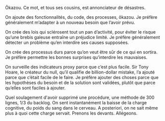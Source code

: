 Ôkazou. Ce mot, et tous ses cousins, est annonciateur de désastres.

On ajoute des fonctionnalités, du code, des processes, ôkazou. Je préfère généralement m’adapter à un nouveau besoin que l’avoir prévu.

On crée des lois qui sclérosent tout un pan d’activité, pour éviter le risque qu’une brebis galeuse entraîne un préjudice limité. Je préfère généralement détecter un problème qu’en interdire ses causes supposées.

On crée des processus durs parce qu’on veut être sûr de ce qui en sortira. Je préfère permettre les bonnes surprises qu’interdire les mauvaises.

On surveille des indicateurs proxy parce que c’est plus facile. Sir Tony Hoare, le créateur du null, qu’il qualifie de billion-dollar mistake, l’a ajouté parce que c’était facile de le faire. Je préfère ajouter des choses parce que les hypothèses du besoin et de la solution sont validées, plutôt que parce qu’elles sont faciles à ajouter.

Quel soulagement d'avoir supprimé une procédure, une méthode de 300 lignes, 1/3 du backlog. On sent instantanément la baisse de la charge cognitive, du poids du sang dans le cerveau. A posteriori, on ne sait même plus à quoi cette charge servait. Prenons les devants. Allégeons.


